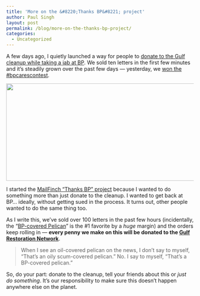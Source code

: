 ```yaml
---
title: 'More on the &#8220;Thanks BP&#8221; project'
author: Paul Singh
layout: post
permalink: /blog/more-on-the-thanks-bp-project/
categories:
  - Uncategorized
---
```

A few days ago, I quietly launched a way for people to <a href="https://www.mailfinch.com/thanksbp" target="_blank">donate to the Gulf cleanup while taking a jab at BP</a>. We sold ten letters in the first few minutes and it&#8217;s steadily grown over the past few days &#8212; yesterday, we <a href="http://twitter.com/BPGlobalPR/status/17367941837" target="_blank">won the #bpcarescontest</a>.

[<img class="aligncenter size-full wp-image-923" title="bpcarescontest winner" src="http://www.resultsjunkies.com/wp-content/uploads/2010/06/bpcarescontest-winner.png" alt="" width="533" height="262" />][1]

I started the <a href="https://www.mailfinch.com/thanksbp" target="_blank">MailFinch &#8220;Thanks BP&#8221; project</a> because I wanted to do something more than just donate to the cleanup. I wanted to get back at BP&#8230; ideally, without getting sued in the process. It turns out, other people wanted to do the same thing too.

As I write this, we&#8217;ve sold over 100 letters in the past few hours (incidentally, the &#8220;<a href="https://www.mailfinch.com/thanksbp#pelican" target="_blank">BP-covered Pelican</a>&#8221; is the #1 favorite by a *huge* margin) and the orders keep rolling in &#8212; **every penny we make on this will be donated to the <a href="http://healthygulf.org/" target="_blank">Gulf Restoration Network</a>**.

> When I see an oil-covered pelican on the news, I don&#8217;t say to myself, &#8220;That&#8217;s an oily scum-covered pelican.&#8221; No. I say to myself, &#8220;That&#8217;s a BP-covered pelican.&#8221;

So, do your part: donate to the cleanup, tell your friends about this or *just do something*. It&#8217;s our responsibility to make sure this doesn&#8217;t happen anywhere else on the planet.

 [1]: http://www.resultsjunkies.com/wp-content/uploads/2010/06/bpcarescontest-winner.png